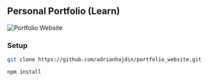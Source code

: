 ## Personal Portfolio (Learn)

![Portfolio Website](https://i.ibb.co/WgPMpts/image.png)

### Setup

```bash
git clone https://github.com/adrianhajdin/portfolio_website.git
```

```bash
npm install
```
